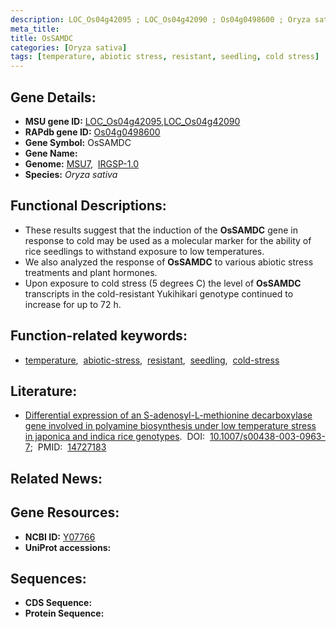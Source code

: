 ```yaml
---
description: LOC_Os04g42095 ; LOC_Os04g42090 ; Os04g0498600 ; Oryza sativa
meta_title:
title: OsSAMDC
categories: [Oryza sativa]
tags: [temperature, abiotic stress, resistant, seedling, cold stress]
---
```


## Gene Details:
- **MSU gene ID:** [LOC_Os04g42095](http://rice.uga.edu/cgi-bin/ORF_infopage.cgi?orf=LOC_Os04g42095),[LOC_Os04g42090](http://rice.uga.edu/cgi-bin/ORF_infopage.cgi?orf=LOC_Os04g42090)  
- **RAPdb gene ID:** [Os04g0498600](https://rapdb.dna.affrc.go.jp/locus/?name=Os04g0498600)  
- **Gene Symbol:** OsSAMDC
- **Gene Name:**
- **Genome:**  [MSU7](http://rice.uga.edu/),&nbsp;&nbsp;[IRGSP-1.0](https://rapdb.dna.affrc.go.jp/download/irgsp1.html)
- **Species:** *Oryza sativa*

## Functional Descriptions:
   - These results suggest that the induction of the **OsSAMDC** gene in response to cold may be used as a molecular marker for the ability of rice seedlings to withstand exposure to low temperatures.
   - We also analyzed the response of **OsSAMDC** to various abiotic stress treatments and plant hormones.
   - Upon exposure to cold stress (5 degrees C) the level of **OsSAMDC** transcripts in the cold-resistant Yukihikari genotype continued to increase for up to 72 h.

## Function-related keywords:
   - [temperature](/tags/temperature/),&nbsp;&nbsp;[abiotic-stress](/tags/abiotic-stress/),&nbsp;&nbsp;[resistant](/tags/resistant/),&nbsp;&nbsp;[seedling](/tags/seedling/),&nbsp;&nbsp;[cold-stress](/tags/cold-stress/)

## Literature:
   - [Differential expression of an S-adenosyl-L-methionine decarboxylase gene involved in polyamine biosynthesis under low temperature stress in japonica and indica rice genotypes](https://www.doi.org/10.1007/s00438-003-0963-7).&nbsp;&nbsp;DOI:&nbsp;&nbsp;[10.1007/s00438-003-0963-7](https://www.doi.org/10.1007/s00438-003-0963-7);&nbsp;&nbsp;PMID:&nbsp;&nbsp;[14727183](https://pubmed.ncbi.nlm.nih.gov/14727183/)

## Related News:

## Gene Resources:
- **NCBI ID:**  [Y07766](http://www.ncbi.nlm.nih.gov/nuccore/Y07766)
- **UniProt accessions:** [](https://www.uniprot.org/uniprotkb//entry)

## Sequences:
- **CDS Sequence:**
- **Protein Sequence:**
